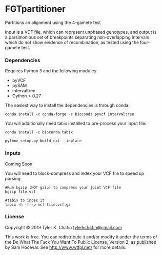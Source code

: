# FGTpartitioner
Partitions an alignment using the 4-gamete test

Input is a VCF file, which can represent unphased genotypes, and output is a parsimonious set of breakpoints separating non-overlapping intervals which do not show evidence of recombination, as tested using the four-gamete test. 

### Dependencies
Requires Python 3 and the following modules:
- pyVCF 
- pySAM
- intervaltree
- Cython > 0.27 

The easiest way to install the dependencies is through conda:
```
conda install -c conda-forge -c bioconda pyvcf intervaltree
```
You will additionally need tabix installed to pre-process your input file:
```
conda install -c bioconda tabix 
```

```
python setup.py build_ext --inplace
```


### Inputs

Coming Soon

You will need to block-compress and index your VCF file to speed up parsing:
```
#Run bgzip (NOT gzip) to compress your joint VCF file
bgzip file.vcf

#tabix to index it
tabix -h -f -p vcf file.vcf.gz
```















### License
Copyright © 2019 Tyler K. Chafin <tylerkchafin@gmail.com>

This work is free. You can redistribute it and/or modify it under the
terms of the Do What The Fuck You Want To Public License, Version 2,
as published by Sam Hocevar. See http://www.wtfpl.net/ for more details.

